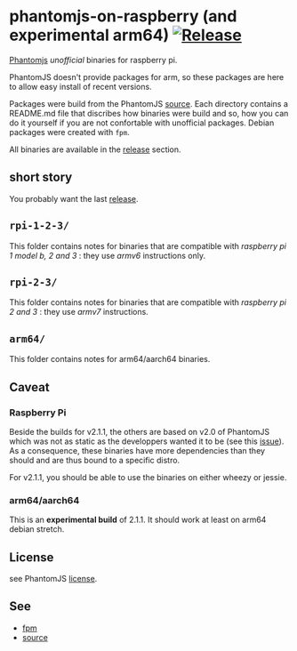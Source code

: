 # phantomjs-on-raspberry (and experimental arm64) [![Release](https://img.shields.io/github/release/fg2it/phantomjs-on-raspberry.svg)](https://github.com/fg2it/phantomjs-on-raspberry/releases/latest)
[Phantomjs](http://phantomjs.org/) *unofficial* binaries for raspberry pi.

PhantomJS doesn't provide packages for arm, so these packages are here
to allow easy install of recent versions.

Packages were build from the PhantomJS
[source](https://github.com/ariya/phantomjs). Each directory contains a README.md
file that discribes how binaries were build and so, how you can do it yourself
if you are not confortable with unofficial packages. Debian packages were created with
`fpm`.

All binaries are available in the [release](https://github.com/fg2it/phantomjs-on-raspberry/releases/) section.

## short story
You probably want the last [release](https://github.com/fg2it/phantomjs-on-raspberry/releases/latest).

## `rpi-1-2-3/`
This folder contains notes for binaries that are compatible with *raspberry pi 1 model b, 2 and 3* : they use *armv6* instructions only.

## `rpi-2-3/`
This folder contains notes for binaries that are compatible with *raspberry pi 2 and 3* : they use *armv7* instructions.

## `arm64/`
This folder contains notes for arm64/aarch64 binaries.

## Caveat
### Raspberry Pi
Beside the builds for v2.1.1, the others are based on v2.0 of PhantomJS which was not
as static as the developpers wanted it to be (see this
[issue](https://github.com/ariya/phantomjs/issues/12948)). As a consequence, these
binaries have more dependencies than they should and are thus bound to a specific distro.

For v2.1.1, you should be able to use the binaries on either wheezy or jessie.
### arm64/aarch64
This is an **experimental build** of 2.1.1. It should work at least on arm64 debian stretch.

## License
see PhantomJS [license](https://github.com/ariya/phantomjs/blob/master/LICENSE.BSD).

## See
- [fpm](https://github.com/jordansissel/fpm)
- [source](https://github.com/ariya/phantomjs)
